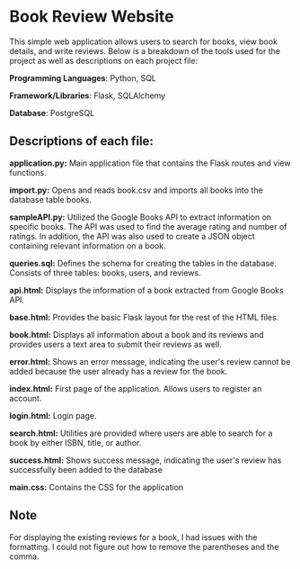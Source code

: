 # Book Review Website
This simple web application allows users to search for books, view book details, and write reviews. Below is a breakdown of the tools used for the project as well as descriptions on each project file:

**Programming Languages**: Python, SQL

**Framework/Libraries**: Flask, SQLAlchemy

**Database**: PostgreSQL

## Descriptions of each file:

**application.py:** Main application file that contains the Flask routes and view functions.

**import.py:** Opens and reads book.csv and imports all books into the database table books. 

**sampleAPI.py:** Utilized the Google Books API to extract information on specific books. The API was used to find the average rating and number of ratings. In addition, the API was also used to create a JSON object containing relevant information on a book. 

**queries.sql:** Defines the schema for creating the tables in the database. Consists of three tables: books, users, and reviews.

**api.html:** Displays the information of a book extracted from Google Books API. 

**base.html:** Provides the basic Flask layout for the rest of the HTML files.

**book.html:** Displays all information about a book and its reviews and provides users a text area to submit their reviews as well.

**error.html:** Shows an error message, indicating the user's review cannot be added because the user already has a review for the book.

**index.html:** First page of the application. Allows users to register an account.

**login.html:** Login page.

**search.html:** Utilities are provided where users are able to search for a book by either ISBN, title, or author.

**success.html:** Shows success message, indicating the user's review has successfully been added to the database

**main.css:** Contains the CSS for the application


## Note
For displaying the existing reviews for a book, I had issues with the formatting. I could not figure out how to remove the parentheses and the comma. 

